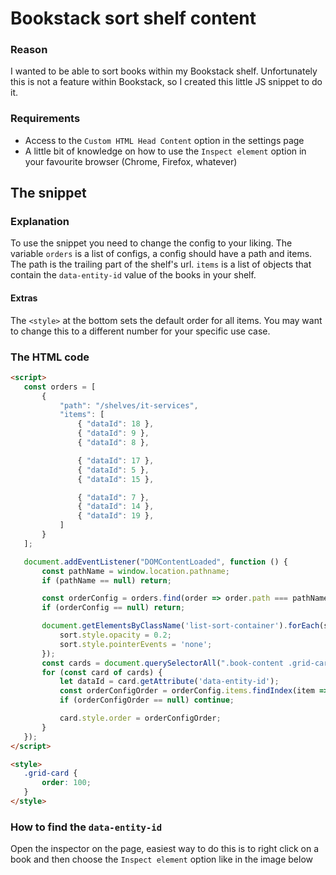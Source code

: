 # Bookstack sort shelf content

### Reason
I wanted to be able to sort books within my Bookstack shelf. Unfortunately this is not a feature within Bookstack, so I created this little JS snippet to do it.

### Requirements
- Access to the `Custom HTML Head Content` option in the settings page
- A little bit of knowledge on how to use the `Inspect element` option in your favourite browser (Chrome, Firefox, whatever)

## The snippet

### Explanation
To use the snippet you need to change the config to your liking. The variable `orders` is a list of configs, a config should have a path and items. The path is the trailing part of the shelf's url. `items` is a list of objects that contain the `data-entity-id` value of the books in your shelf.

#### Extras
The `<style>` at the bottom sets the default order for all items. You may want to change this to a different number for your specific use case.

### The HTML code
 ```html
 <script>
    const orders = [
        {
            "path": "/shelves/it-services",
            "items": [
                { "dataId": 18 },
                { "dataId": 9 },
                { "dataId": 8 },

                { "dataId": 17 },
                { "dataId": 5 },
                { "dataId": 15 },

                { "dataId": 7 },
                { "dataId": 14 },
                { "dataId": 19 },
            ]
        }
    ];

    document.addEventListener("DOMContentLoaded", function () {
        const pathName = window.location.pathname;
        if (pathName == null) return;

        const orderConfig = orders.find(order => order.path === pathName);
        if (orderConfig == null) return;

        document.getElementsByClassName('list-sort-container').forEach(sort => {
            sort.style.opacity = 0.2;
            sort.style.pointerEvents = 'none';
        });
        const cards = document.querySelectorAll(".book-content .grid-card");
        for (const card of cards) {
            let dataId = card.getAttribute('data-entity-id');
            const orderConfigOrder = orderConfig.items.findIndex(item => item.dataId == dataId);
            if (orderConfigOrder == null) continue;

            card.style.order = orderConfigOrder;
        }
    });
</script>

<style>
    .grid-card {
        order: 100;
    }
</style>
```

### How to find the `data-entity-id`
Open the inspector on the page, easiest way to do this is to right click on a book and then choose the `Inspect element` option like in the image below



